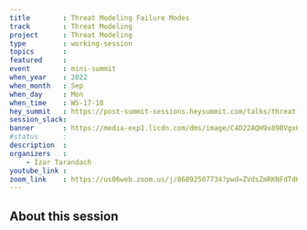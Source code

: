 ```yaml
---
title        : Threat Modeling Failure Modes
track        : Threat Modeling
project      : Threat Modeling
type         : working-session
topics       : 
featured     :
event        : mini-summit
when_year    : 2022
when_month   : Sep
when_day     : Mon
when_time    : WS-17-18
hey_summit   : https://post-summit-sessions.heysummit.com/talks/threat-modeling-failure-modes/
session_slack:
banner       : https://media-exp1.licdn.com/dms/image/C4D22AQH9x89BVgxO0Q/feedshare-shrink_2048_1536/0/1662827678771?e=1665619200&v=beta&t=aodNT3-3OzVDUH1XsuFLdjNIGlGgKIJqDhFUDIctaMY
#status      :
description  :
organizers   :
    - Izar Tarandach    
youtube_link : 
zoom_link    : https://us06web.zoom.us/j/86892507734?pwd=ZVdsZmRKNFdTd0I4d0FPdjVNWEJLQT09
---
```


## About this session
